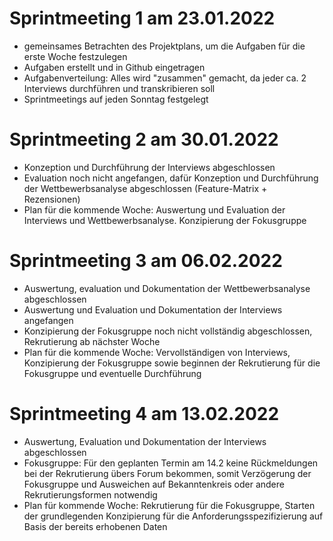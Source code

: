 # Sprintmeeting 1 am 23.01.2022

- gemeinsames Betrachten des Projektplans, um die Aufgaben für die erste Woche festzulegen
- Aufgaben erstellt und in Github eingetragen
- Aufgabenverteilung: Alles wird "zusammen" gemacht, da jeder ca. 2 Interviews durchführen und transkribieren soll
- Sprintmeetings auf jeden Sonntag festgelegt

# Sprintmeeting 2 am 30.01.2022

- Konzeption und Durchführung der Interviews abgeschlossen
- Evaluation noch nicht angefangen, dafür Konzeption und Durchführung der Wettbewerbsanalyse abgeschlossen (Feature-Matrix + Rezensionen)
- Plan für die kommende Woche: Auswertung und Evaluation der Interviews und Wettbewerbsanalyse. Konzipierung der Fokusgruppe

# Sprintmeeting 3 am 06.02.2022

- Auswertung, evaluation und Dokumentation  der Wettbewerbsanalyse abgeschlossen 
- Auswertung und Evaluation und Dokumentation der Interviews angefangen 
- Konzipierung der Fokusgruppe noch nicht vollständig abgeschlossen, Rekrutierung ab nächster Woche
- Plan für die kommende Woche: Vervollständigen von Interviews, Konzipierung der Fokusgruppe sowie beginnen der Rekrutierung für die Fokusgruppe und eventuelle Durchführung

# Sprintmeeting 4 am 13.02.2022

- Auswertung, Evaluation und Dokumentation der Interviews abgeschlossen
- Fokusgruppe: Für den geplanten Termin am 14.2 keine Rückmeldungen bei der Rekrutierung übers Forum bekommen, somit Verzögerung der Fokusgruppe und Ausweichen auf Bekanntenkreis oder andere Rekrutierungsformen notwendig
- Plan für kommende Woche: Rekrutierung für die Fokusgruppe, Starten der grundlegenden Konzipierung für die Anforderungsspezifizierung auf Basis der bereits erhobenen Daten
